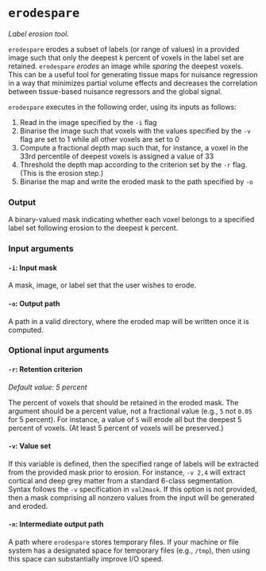 # `erodespare`

_Label erosion tool._

`erodespare` erodes a subset of labels (or range of values) in a provided image such that only the deepest k percent of voxels in the label set are retained. `erodespare` _erodes_ an image while _sparing_ the deepest voxels. This can be a useful tool for generating tissue maps for nuisance regression in a way that minimizes partial volume effects and decreases the correlation between tissue-based nuisance regressors and the global signal.

`erodespare` executes in the following order, using its inputs as follows:

 1. Read in the image specified by the `-i` flag
 2. Binarise the image such that voxels with the values specified by the `-v` flag are set to 1 while all other voxels are set to 0
 3. Compute a fractional depth map such that, for instance, a voxel in the 33rd percentile of deepest voxels is assigned a value of 33
 4. Threshold the depth map according to the criterion set by the `-r` flag. (This is the erosion step.)
 5. Binarise the map and write the eroded mask to the path specified by `-o`

### Output

A binary-valued mask indicating whether each voxel belongs to a specified label set following erosion to the deepest k percent.

### Input arguments

#### `-i`: Input mask

A mask, image, or label set that the user wishes to erode.

#### `-o`: Output path

A path in a valid directory, where the eroded map will be written once it is computed.

### Optional input arguments

#### `-r`: Retention criterion

_Default value: 5 percent_

The percent of voxels that should be retained in the eroded mask. The argument should be a percent value, not a fractional value (e.g., `5` not `0.05` for 5 percent). For instance, a value of `5` will erode all but the deepest 5 percent of voxels. (At least 5 percent of voxels will be preserved.)

#### `-v`: Value set

If this variable is defined, then the specified range of labels will be extracted from the provided mask prior to erosion. For instance, `-v 2,4` will extract cortical and deep grey matter from a standard 6-class segmentation. Syntax follows the `-v` specification in `val2mask`. If this option is not provided, then a mask comprising all nonzero values from the input will be generated and eroded.

#### `-n`: Intermediate output path

A path where `erodespare` stores temporary files. If your machine or file system has a designated space for temporary files (e.g., `/tmp`), then using this space can substantially improve I/O speed.
